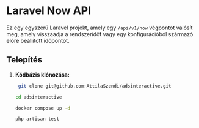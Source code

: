 # Laravel Now API

Ez egy egyszerű Laravel projekt, amely egy `/api/v1/now` végpontot valósít meg, amely visszaadja a rendszeridőt vagy egy
konfigurációból származó előre beállított időpontot.

## Telepítés

1. **Kódbázis klónozása:**

   ```bash
    git clone git@github.com:AttilaSzendi/adsinteractive.git
   ```
    ```bash
   cd adsinteractive
   ```
    ```bash
   docker compose up -d
   ```
   ```bash
   php artisan test
   ```
